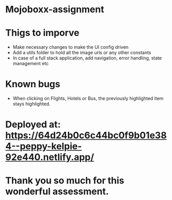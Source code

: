 # Mojoboxx-assignment

# Thigs to imporve
- Make necessary changes to make the UI config driven
- Add a utils folder to hold all the image urls or any other constants
- In case of a full stack application, add navigation, error handling, state management etc

# Known bugs
- When clicking on Flights, Hotels or Bus, the previously highlighted item stays highlighted.


  
# Deployed at: https://64d24b0c6c44bc0f9b01e384--peppy-kelpie-92e440.netlify.app/
# Thank you so much for this wonderful assessment. 
